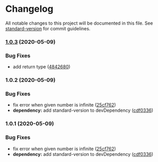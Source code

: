 # Changelog

All notable changes to this project will be documented in this file. See [standard-version](https://github.com/conventional-changelog/standard-version) for commit guidelines.

### [1.0.3](https://github.com/bravemaster619/safe-number/compare/v1.0.2...v1.0.3) (2020-05-09)


### Bug Fixes

* add return type ([4842680](https://github.com/bravemaster619/safe-number/commit/4842680f01cf123b48ac7d76b094b6d6cfeed442))

### 1.0.2 (2020-05-09)


### Bug Fixes

* fix error when given number is infinite ([25cf762](https://github.com/bravemaster619/safe-number/commit/25cf762a75849af3369cea4cd9c00ea8dfdf0da5))
* **dependency:** add standard-version to devDependency ([cdf0336](https://github.com/bravemaster619/safe-number/commit/cdf0336d5af2e57c92d07b73d9750114ed1980f3))

### 1.0.1 (2020-05-09)


### Bug Fixes

* fix error when given number is infinite ([25cf762](https://github.com/bravemaster619/safe-number/commit/25cf762a75849af3369cea4cd9c00ea8dfdf0da5))
* **dependency:** add standard-version to devDependency ([cdf0336](https://github.com/bravemaster619/safe-number/commit/cdf0336d5af2e57c92d07b73d9750114ed1980f3))
